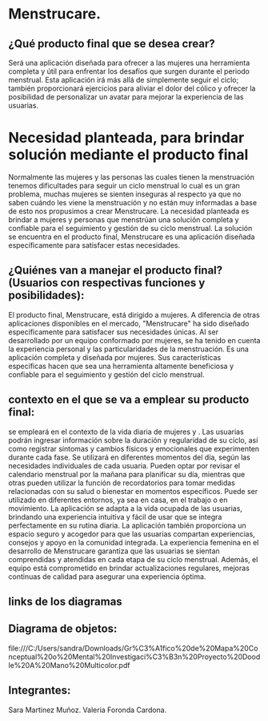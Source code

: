 # Menstrucare.

## ¿Qué producto final que se desea crear?

Será una aplicación diseñada para ofrecer a las mujeres una herramienta completa y útil para enfrentar los desafíos que surgen durante el periodo menstrual. Esta aplicación irá más allá de simplemente seguir el ciclo; también proporcionará ejercicios para aliviar el dolor del cólico y ofrecer la posibilidad de personalizar un avatar para mejorar la experiencia de las usuarias. 
	

# Necesidad planteada, para brindar solución mediante el producto final

Normalmente las mujeres y las personas las cuales tienen la menstruación tenemos dificultades para seguir un ciclo menstrual lo cual es un gran problema, muchas mujeres se sienten inseguras al respecto ya que no saben cuándo les viene la menstruación y no están muy informadas a base de esto nos propusimos a crear Menstrucare.
La necesidad planteada es brindar a mujeres y personas que menstrúan una solución completa y confiable para el seguimiento y gestión de su ciclo menstrual. La solución se encuentra en el producto final, Menstrucare es una aplicación diseñada específicamente para satisfacer estas necesidades.


## ¿Quiénes van a manejar el producto final? (Usuarios con respectivas funciones y posibilidades):

El producto final, Menstrucare, está dirigido a mujeres. A diferencia de otras aplicaciones disponibles en el mercado, "Menstrucare" ha sido diseñado específicamente para satisfacer sus necesidades únicas. Al ser desarrollado por un equipo conformado por mujeres, se ha tenido en cuenta la experiencia personal y las particularidades de la menstruación. Es una aplicación completa y diseñada por mujeres. Sus características específicas hacen que sea una herramienta altamente beneficiosa y confiable para el seguimiento y gestión del ciclo menstrual.



## contexto en el que se va a emplear su producto final:

se empleará en el contexto de la vida diaria de mujeres y . Las usuarias podrán ingresar información sobre la duración y regularidad de su ciclo, así como registrar síntomas y cambios físicos y emocionales que experimenten durante cada fase. Se utilizará en diferentes momentos del día, según las necesidades individuales de cada usuaria. Pueden optar por revisar el calendario menstrual por la mañana para planificar su día, mientras que otras pueden utilizar la función de recordatorios para tomar medidas relacionadas con su salud o bienestar en momentos específicos.  Puede ser utilizado en diferentes entornos, ya sea en casa, en el trabajo o en movimiento. La aplicación se adapta a la vida ocupada de las usuarias, brindando una experiencia intuitiva y fácil de usar que se integra perfectamente en su rutina diaria. La aplicación también proporciona un espacio seguro y acogedor para que las usuarias compartan experiencias, consejos y apoyo en la comunidad integrada. La experiencia femenina en el desarrollo de Menstrucare garantiza que las usuarias se sientan comprendidas y atendidas en cada etapa de su ciclo menstrual. Además, el equipo está comprometido en brindar actualizaciones regulares, mejoras continuas de calidad para asegurar una experiencia óptima.

## links  de los diagramas


## Diagrama de objetos:

file:///C:/Users/sandra/Downloads/Gr%C3%A1fico%20de%20Mapa%20Conceptual%20o%20Mental%20Investigaci%C3%B3n%20Proyecto%20Doodle%20A%20Mano%20Multicolor.pdf



## Integrantes:

Sara Martinez Muñoz.
Valeria Foronda Cardona.



